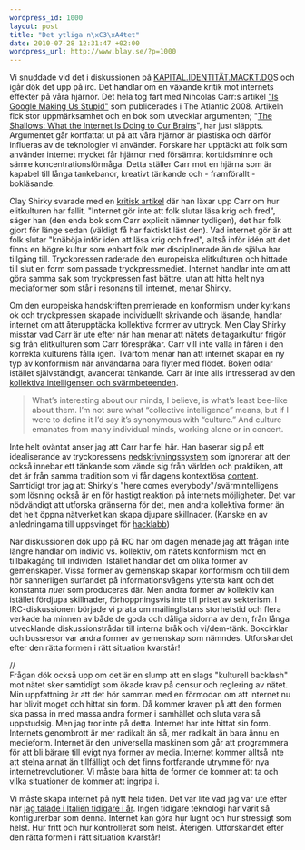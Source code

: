 ```yaml
--- 
wordpress_id: 1000
layout: post
title: "Det ytliga n\xC3\xA4tet"
date: 2010-07-28 12:31:47 +02:00
wordpress_url: http://www.blay.se/?p=1000
---
```

<p style="clear: both">Vi snuddade vid det i diskussionen på <a href="http://derkapitalism.us/">KAPITAL.IDENTITÄT.MACKT.DO</a>S och igår dök det upp på irc. Det handlar om en växande kritik mot internets effekter på våra hjärnor. Det hela tog fart med Nihcolas Carr:s artikel <a href="http://en.wikipedia.org/wiki/Is_Google_Making_Us_Stupid">"Is Google Making Us Stupid"</a> som publicerades i The Atlantic 2008. Artikeln fick stor uppmärksamhet och en bok som utvecklar argumenten; "<a href="http://www.theshallowsbook.com/nicholascarr/The_Shallows.html">The Shallows: What the Internet Is Doing to Our Brains</a>", har just släppts. Argumentet går kortfattat ut på att våra hjärnor är plastiska och därför influeras av de teknologier vi använder. Forskare har upptäckt att folk som använder internet mycket får hjärnor med försämrat korttidsminne och sämre koncentrationsförmåga. Detta ställer Carr mot en hjärna som är kapabel till långa tankebanor, kreativt tänkande och - framförallt - bokläsande.</p><p style="clear: both">Clay Shirky svarade med en <a href="http://www.britannica.com/blogs/2008/07/why-abundance-is-good-a-reply-to-nick-carr/">kritisk artikel</a> där han läxar upp Carr om hur elitkulturen har fallit. "Internet gör inte att folk slutar läsa krig och fred", säger han (den enda bok som Carr explicit nämner tydligen), det har folk gjort för länge sedan (väldigt få har faktiskt läst den). Vad internet gör är att folk slutar "knäböja inför idén att läsa krig och fred", alltså inför idén att det finns en högre kultur som enbart folk mer disciplinerade än de själva har tillgång till. Tryckpressen raderade den europeiska elitkulturen och hittade till slut en form som passade tryckpressmediet. Internet handlar inte om att göra samma sak som tryckpressen fast bättre, utan att hitta helt nya mediaformer som står i resonans till internet, menar Shirky. </p><p style="clear: both">Om den europeiska handskriften premierade en konformism under kyrkans ok och tryckpressen skapade individuellt skrivande och läsande, handlar internet om att återupptäcka kollektiva former av uttryck. Men Clay Shirky misstar vad Carr är ute efter när han menar att nätets deltagarkultur frigör sig från elitkulturen som Carr förespråkar. Carr vill inte valla in fåren i den korrekta kulturens fålla igen. Tvärtom menar han att internet skapar en ny typ av konformism när användarna bara flyter med flödet. Boken odlar istället självständigt, avancerat tänkande. Carr är inte alls intresserad av den <a href="http://www.openculture.com/2010/06/cognitive_consequences_a_conversation_with_nicholas_carr.html">kollektiva intelligensen och svärmbeteenden</a>. </p><blockquote style="clear: both"><p style="clear: both">What’s interesting about our minds, I believe, is what’s least bee-like about them. I’m not sure what “collective intelligence” means, but if I were to define it I’d say it’s synonymous with “culture.” And culture emanates from many individual minds, working alone or in concert.</p></blockquote><p style="clear: both">Inte helt oväntat anser jag att Carr har fel här. Han baserar sig på ett idealiserande av tryckpressens <a href="http://www.blay.se/2009/02/07/om-teknikdeterminism/">nedskrivningssystem</a> som ignorerar att den också innebar ett tänkande som vände sig från världen och praktiken, att det är från samma tradition som vi får dagens kontextlösa <a href="http://www.blay.se/2009/06/20/presentation-in-milano-variations-on-the-theme-of-openess/">content</a>. Samtidigt tror jag att Shirky's "here comes everybody"/svärmintelligens som lösning också är en för hastigt reaktion på internets möjligheter. Det var nödvändigt att utforska gränserna för det, men andra kollektiva former än det helt öppna nätverket kan skapa djupare skillnader. (Kanske en av anledningarna till uppsvinget för <a href="http://www.mejk.me">hacklabb</a>) </p><p style="clear: both">När diskussionen dök upp på IRC här om dagen menade jag att frågan inte längre handlar om individ vs. kollektiv, om nätets konformism mot en tillbakagång till individen. Istället handlar det om olika former av gemenskaper. Vissa former av gemenskap skapar konformism och till dem hör sannerligen surfandet på informationsvågens yttersta kant och det konstanta <em>nuet</em> som produceras där. Men andra former av kollektiv kan istället fördjupa skillnader, förhoppningsvis inte till priset av sekterism. I IRC-diskussionen började vi prata om mailinglistans storhetstid och flera verkade ha minnen av både de goda och dåliga sidorna av dem, från långa utvecklande diskussionstrådar till interna bråk och vi/dem-tänk. Bokcirklar och bussresor var andra former av gemenskap som nämndes. Utforskandet efter den rätta formen i rätt situation kvarstår!</p><p style="clear: both">//<br />Frågan dök också upp om det är en slump att en slags "kulturell backlash" mot nätet sker samtidigt som ökade krav på censur och reglering av nätet. Min uppfattning är att det hör samman med en förmodan om att internet nu har blivit moget och hittat sin form. Då kommer kraven på att den formen ska passa in med massa andra former i samhället och sluta vara så uppstudsig. Men jag tror inte på detta. Internet har inte hittat sin form. Internets genombrott är mer radikalt än så, mer radikalt än bara ännu en medieform. Internet är den universella maskinen som går att programmera för att bli <a href="http://www.blay.se/2008/04/10/ett-ackompanjemang-till-good-old/">bärare</a> till evigt nya former av media. Internet kommer alltså inte att stelna annat än tillfälligt och det finns fortfarande utrymme för nya internetrevolutioner. Vi måste bara hitta de former de kommer att ta och vilka situationer de kommer att ingripa i.</p><p style="clear: both">Vi måste skapa internet på nytt hela tiden. Det var lite vad jag var ute efter när <a href="http://www.blay.se/2010/03/31/fighting-the-3d-reptiles/">jag talade i Italien tidigare i år</a>. Ingen tidigare teknologi har varit så konfigurerbar som denna. Internet kan göra hur lugnt och hur stressigt som helst. Hur fritt och hur kontrollerat som helst. Återigen. Utforskandet efter den rätta formen i rätt situation kvarstår!</p><br class="final-break" style="clear: both" />
